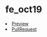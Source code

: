 # fe_oct19
<a href="https://github.com/vvxforce/fe_oct19/tree/gh-pages"><li>Preview</li></a>
<a href="https://github.com/vvxforce/fe_oct19/pulls"><li>PullRequest</li></a>
